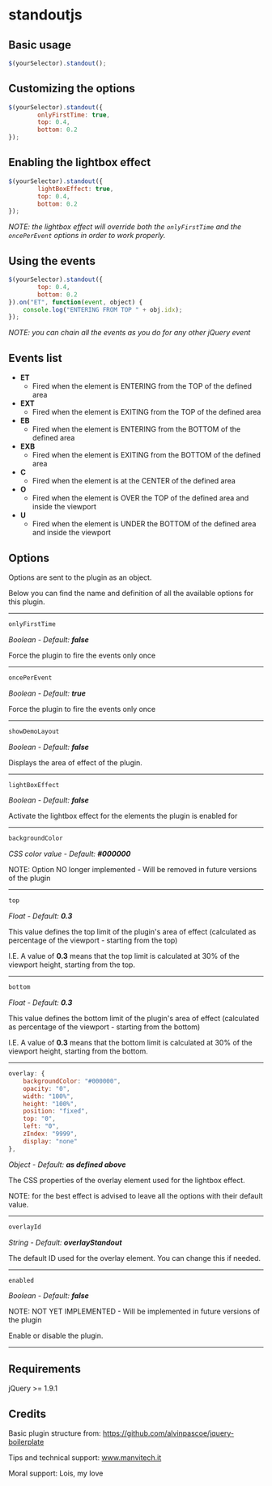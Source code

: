 # standoutjs

## Basic usage
```javascript
$(yourSelector).standout();
```

## Customizing the options
```javascript
$(yourSelector).standout({
        onlyFirstTime: true,
        top: 0.4,
        bottom: 0.2
});
```

## Enabling the lightbox effect
```javascript
$(yourSelector).standout({
        lightBoxEffect: true,
        top: 0.4,
        bottom: 0.2
});
```
_NOTE: the lightbox effect will override both the `onlyFirstTime` and the `oncePerEvent` options in order to work properly._


## Using the events
```javascript
$(yourSelector).standout({
        top: 0.4,
        bottom: 0.2
}).on("ET", function(event, object) {
    console.log("ENTERING FROM TOP " + obj.idx);
});
```
_NOTE: you can chain all the events as you do for any other jQuery event_


## Events list
- **ET**
    - Fired when the element is ENTERING from the TOP of the defined area
- **EXT**
    - Fired when the element is EXITING from the TOP of the defined area
- **EB**
    - Fired when the element is ENTERING from the BOTTOM of the defined area
- **EXB**
    - Fired when the element is EXITING from the BOTTOM of the defined area
- **C**
    - Fired when the element is at the CENTER of the defined area
- **O**
    - Fired when the element is OVER the TOP of the defined area and inside the viewport
- **U**
    - Fired when the element is UNDER the BOTTOM of the defined area and inside the viewport


## Options
Options are sent to the plugin as an object.

Below you can find the name and definition of all the available options for this plugin.

---
```javascript
onlyFirstTime
```
_Boolean - Default: **false**_

Force the plugin to fire the events only once

---
```javascript
oncePerEvent
```
_Boolean - Default: **true**_

Force the plugin to fire the events only once

---
```javascript
showDemoLayout
```
_Boolean - Default: **false**_

Displays the area of effect of the plugin.

---
```javascript
lightBoxEffect
```
_Boolean - Default: **false**_

Activate the lightbox effect for the elements the plugin is enabled for

---
```javascript
backgroundColor
```
_CSS color value - Default: **#000000**_

NOTE: Option NO longer implemented - Will be removed in future versions of the plugin

---
```javascript
top
```
_Float - Default: **0.3**_

This value defines the top limit of the plugin's area of effect (calculated as percentage of the viewport - starting from the top)

I.E. A value of **0.3** means that the top limit is calculated at 30% of the viewport height, starting from the top.

---
```javascript
bottom
```
_Float - Default: **0.3**_

This value defines the bottom limit of the plugin's area of effect (calculated as percentage of the viewport - starting from the bottom)

I.E. A value of **0.3** means that the bottom limit is calculated at 30% of the viewport height, starting from the bottom.

---
```javascript
overlay: {
    backgroundColor: "#000000",
    opacity: "0",
    width: "100%",
    height: "100%",
    position: "fixed",
    top: "0",
    left: "0",
    zIndex: "9999",
    display: "none"
},
```
_Object - Default: **as defined above**_

The CSS properties of the overlay element used for the lightbox effect.

NOTE: for the best effect is advised to leave all the options with their default value.

---
```javascript
overlayId
```
_String - Default: **overlayStandout**_

The default ID used for the overlay element. You can change this if needed.

---
```javascript
enabled
```
_Boolean - Default: **false**_

NOTE: NOT YET IMPLEMENTED - Will be implemented in future versions of the plugin

Enable or disable the plugin.

---

## Requirements
jQuery >= 1.9.1


## Credits
Basic plugin structure from: https://github.com/alvinpascoe/jquery-boilerplate

Tips and technical support: www.manvitech.it

Moral support: Lois, my love
